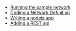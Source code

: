  * [Running the sample network]({{site.baseurl}}/start/getting-started.html)
 * [Coding a Network Definition]({{site.baseurl}}/start/getting-started-coding-bnd.html)
 * [Writing a nodejs app]({{site.baseurl}}/start/getting-started-nodejs-app.html)
 * [Adding a REST api]({{site.baseurl}}/start/getting-started-rest-api.html)
